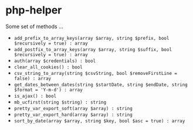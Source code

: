 # php-helper

Some set of methods ...

- `add_prefix_to_array_keys(array $array, string $prefix, bool $recursively = true) : array`
- `add_postfix_to_array_keys(array $array, string $suffix, bool $recursively = true) : array`
- `auth(array $credentials) : bool`
- `clear_all_cookies() : bool`
- `csv_string_to_array(string $csvString, bool $removeFirstLine = false) : array`
- `get_dates_between_dates(string $startDate, string $endDate, string $format = 'Y-m-d') : array`
- `is_ajax() : bool`
- `mb_ucfirst(string $string) : string`
- `pretty_var_export_soft(array $array) : string`
- `pretty_var_export_hard(array $array) : string`
- `sort_by_date(array $array, string $key, bool $asc = true) : array`
